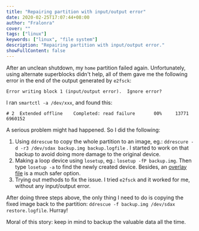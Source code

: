 ```yaml
---
title: "Repairing partition with input/output error"
date: 2020-02-25T17:07:44+08:00
author: "Fralonra"
cover: ""
tags: ["linux"]
keywords: ["linux", "file system"]
description: "Repairing partition with input/output error."
showFullContent: false
---
```


After an unclean shutdown, my `home` partition failed again. Unfortunately, using alternate superblocks didn't help, all of them gave me the following error in the end of the output generated by `e2fsck`:
```
Error writing block 1 (input/output error).  Ignore error?
```

I ran `smartctl -a /dev/xxx`, and found this:
```
# 2  Extended offline    Completed: read failure       00%     13771         6960152
```
A serious problem might had happened. So I did the following:
1. Using `ddrescue` to copy the whole partition to an image, eg.: `ddrescure -d -r3 /dev/sdax backup.img backup.logfile` . I started to work on that backup to avoid doing more damage to the original device. 
1. Making a loop device using `losetup`, eg.: `losetup -fP backup.img`. Then type `losetup -a` to find the newly created device. Besides, an [overlay file](https://raid.wiki.kernel.org/index.php/Recovering_a_failed_software_RAID#Making_the_harddisks_read-only_using_an_overlay_file) is a much safer option.
1. Trying out methods to fix the issue. I tried `e2fsck` and it worked for me, without any input/output error.

After doing three steps above, the only thing I need to do is copying the fixed image back to the partition: `ddrescue -f backup.img /dev/sdax restore.logfile`. Hurray!

Moral of this story: keep in mind to backup the valuable data all the time.
